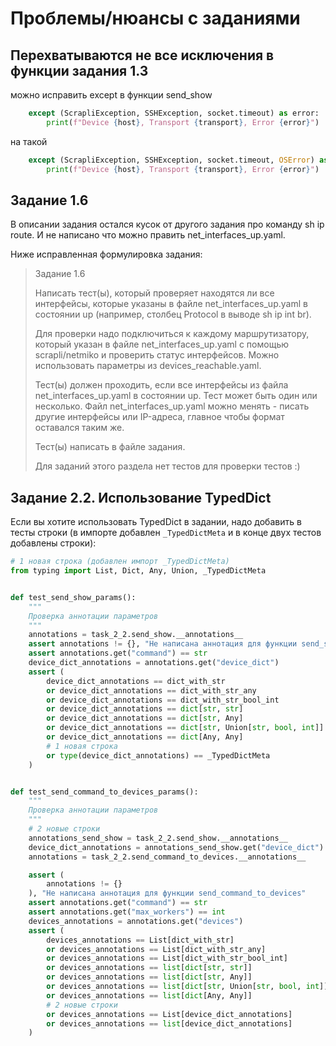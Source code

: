 # Проблемы/нюансы с заданиями

## Перехватываются не все исключения в функции задания 1.3

можно исправить except в функции send_show
```python
    except (ScrapliException, SSHException, socket.timeout) as error:
        print(f"Device {host}, Transport {transport}, Error {error}")
```

на такой
```python
    except (ScrapliException, SSHException, socket.timeout, OSError) as error:
        print(f"Device {host}, Transport {transport}, Error {error}")
```

## Задание 1.6

В описании задания остался кусок от другого задания про команду sh ip route.
И не написано что можно править net_interfaces_up.yaml.

Ниже исправленная формулировка задания:

> Задание 1.6
> 
> Написать тест(ы), который проверяет находятся ли все интерфейсы, которые
> указаны в файле net_interfaces_up.yaml в состоянии up (например, столбец
> Protocol в выводе sh ip int br).
> 
> Для проверки надо подключиться к каждому маршрутизатору, который указан в файле
> net_interfaces_up.yaml с помощью scrapli/netmiko и проверить статус интерфейсов.
> Можно использовать параметры из devices_reachable.yaml.
> 
> Тест(ы) должен проходить, если все интерфейсы из файла net_interfaces_up.yaml
> в состоянии up. Тест может быть один или несколько. Файл net_interfaces_up.yaml
> можно менять - писать другие интерфейсы или IP-адреса, главное чтобы формат оставался таким же.
> 
> Тест(ы) написать в файле задания.
> 
> Для заданий этого раздела нет тестов для проверки тестов :)



## Задание 2.2. Использование TypedDict

Если вы хотите использовать TypedDict в задании, надо добавить в тесты строки (в импорте добавлен ``_TypedDictMeta``
и в конце двух тестов добавлены строки):

```python
# 1 новая строка (добавлен импорт _TypedDictMeta)
from typing import List, Dict, Any, Union, _TypedDictMeta


def test_send_show_params():
    """
    Проверка аннотации параметров
    """
    annotations = task_2_2.send_show.__annotations__
    assert annotations != {}, "Не написана аннотация для функции send_show"
    assert annotations.get("command") == str
    device_dict_annotations = annotations.get("device_dict")
    assert (
        device_dict_annotations == dict_with_str
        or device_dict_annotations == dict_with_str_any
        or device_dict_annotations == dict_with_str_bool_int
        or device_dict_annotations == dict[str, str]
        or device_dict_annotations == dict[str, Any]
        or device_dict_annotations == dict[str, Union[str, bool, int]]
        or device_dict_annotations == dict[Any, Any]
        # 1 новая строка
        or type(device_dict_annotations) == _TypedDictMeta
    )


def test_send_command_to_devices_params():
    """
    Проверка аннотации параметров
    """
    # 2 новые строки
    annotations_send_show = task_2_2.send_show.__annotations__
    device_dict_annotations = annotations_send_show.get("device_dict")
    annotations = task_2_2.send_command_to_devices.__annotations__

    assert (
        annotations != {}
    ), "Не написана аннотация для функции send_command_to_devices"
    assert annotations.get("command") == str
    assert annotations.get("max_workers") == int
    devices_annotations = annotations.get("devices")
    assert (
        devices_annotations == List[dict_with_str]
        or devices_annotations == List[dict_with_str_any]
        or devices_annotations == List[dict_with_str_bool_int]
        or devices_annotations == list[dict[str, str]]
        or devices_annotations == list[dict[str, Any]]
        or devices_annotations == list[dict[str, Union[str, bool, int]]]
        or devices_annotations == list[dict[Any, Any]]
        # 2 новые строки
        or devices_annotations == List[device_dict_annotations]
        or devices_annotations == list[device_dict_annotations]
    )
```

